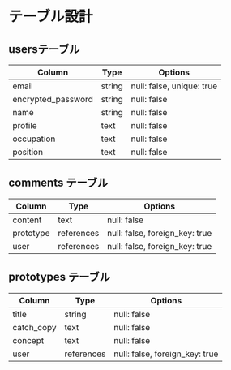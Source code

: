 # テーブル設計

## usersテーブル

| Column             | Type   | Options                   |
| ------------------ | ------ | ------------------------- |
| email              | string | null: false, unique: true |
| encrypted_password | string | null: false               |
| name               | string | null: false               |
| profile            | text   | null: false               |
| occupation         | text   | null: false               |
| position           | text   | null: false               |

## comments テーブル
| Column             | Type   | Options                            |
| ------------------ | ------ | ---------------------------------- |
| content            | text   | null: false                        |
| prototype          | references | null: false, foreign_key: true |
| user               | references | null: false, foreign_key: true |


## prototypes テーブル
| Column             | Type   | Options                            |
| ------------------ | ------ | ---------------------------------- |
| title              | string | null: false                        |
| catch_copy         | text   | null: false                        |
| concept            | text   | null: false                        |
| user               | references | null: false, foreign_key: true |
